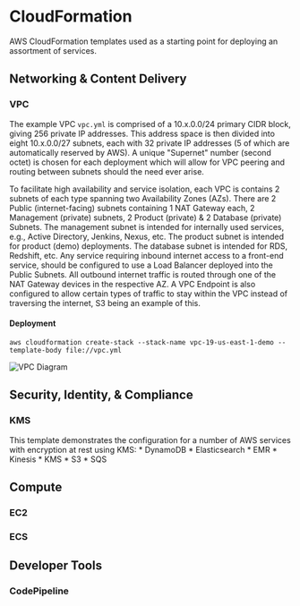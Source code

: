 # CloudFormation
AWS CloudFormation templates used as a starting point for deploying an assortment of services.

## Networking & Content Delivery
### VPC
The example VPC `vpc.yml` is comprised of a 10.x.0.0/24 primary CIDR block, giving 256 private IP addresses. This address space is then divided into eight 10.x.0.0/27 subnets, each with 32 private IP addresses (5 of which are automatically reserved by AWS). A unique "Supernet" number (second octet) is chosen for each deployment which will allow for VPC peering and routing between subnets should the need ever arise.

To facilitate high availability and service isolation, each VPC is contains 2 subnets of each type spanning two Availability Zones (AZs). There are 2 Public (internet-facing) subnets containing 1 NAT Gateway each, 2 Management (private) subnets, 2 Product (private) & 2 Database (private) Subnets. The management subnet is intended for internally used services, e.g., Active Directory, Jenkins, Nexus, etc. The product subnet is intended for product (demo) deployments. The database subnet is intended for RDS, Redshift, etc. Any service requiring inbound internet access to a front-end service, should be configured to use a Load Balancer deployed into the Public Subnets. All outbound internet traffic is routed through one of the NAT Gateway devices in the respective AZ. A VPC Endpoint is also configured to allow certain types of traffic to stay within the VPC instead of traversing the internet, S3 being an example of this.

#### Deployment
`aws cloudformation create-stack --stack-name vpc-19-us-east-1-demo --template-body file://vpc.yml`

![VPC Diagram](https://www.lucidchart.com/publicSegments/view/8131766d-ceeb-4ca5-af5d-36ea8e7e14dd/image.png)

## Security, Identity, & Compliance
### KMS
This template demonstrates the configuration for a number of AWS services with encryption at rest using KMS:
    * DynamoDB
    * Elasticsearch
    * EMR
    * Kinesis
    * KMS
    * S3
    * SQS

## Compute
### EC2

### ECS

## Developer Tools
### CodePipeline
